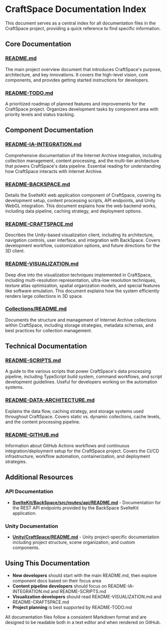 # CraftSpace Documentation Index

This document serves as a central index for all documentation files in the CraftSpace project, providing a quick reference to find specific information.

## Core Documentation

### [README.md](README.md)
The main project overview document that introduces CraftSpace's purpose, architecture, and key innovations. It covers the high-level vision, core components, and provides getting started instructions for developers.

### [README-TODO.md](README-TODO.md)
A prioritized roadmap of planned features and improvements for the CraftSpace project. Organizes development tasks by component area with priority levels and status tracking.

## Component Documentation

### [README-IA-INTEGRATION.md](README-IA-INTEGRATION.md)
Comprehensive documentation of the Internet Archive integration, including collection management, content processing, and the multi-tier architecture that powers CraftSpace's data pipeline. Essential reading for understanding how CraftSpace interacts with Internet Archive.

### [README-BACKSPACE.md](README-BACKSPACE.md)
Details the SvelteKit web application component of CraftSpace, covering its development setup, content processing scripts, API endpoints, and Unity WebGL integration. This document explains how the web backend works, including data pipeline, caching strategy, and deployment options.

### [README-CRAFTSPACE.md](README-CRAFTSPACE.md)
Describes the Unity-based visualization client, including its architecture, navigation controls, user interface, and integration with BackSpace. Covers development workflow, customization options, and future directions for the 3D client.

### [README-VISUALIZATION.md](README-VISUALIZATION.md)
Deep dive into the visualization techniques implemented in CraftSpace, including multi-resolution representation, ultra-low resolution techniques, texture atlas optimization, spatial organization models, and special features like software emulation. This document explains how the system efficiently renders large collections in 3D space.

### [Collections/README.md](Collections/README.md)
Documents the structure and management of Internet Archive collections within CraftSpace, including storage strategies, metadata schemas, and best practices for collection management.

## Technical Documentation

### [README-SCRIPTS.md](README-SCRIPTS.md)
A guide to the various scripts that power CraftSpace's data processing pipeline, including TypeScript build system, command workflows, and script development guidelines. Useful for developers working on the automation systems.

### [README-DATA-ARCHITECTURE.md](README-DATA-ARCHITECTURE.md)
Explains the data flow, caching strategy, and storage systems used throughout CraftSpace. Covers static vs. dynamic collections, cache levels, and the content processing pipeline.

### [README-GITHUB.md](README-GITHUB.md)
Information about GitHub Actions workflows and continuous integration/deployment setup for the CraftSpace project. Covers the CI/CD infrastructure, workflow automation, containerization, and deployment strategies.

## Additional Resources

### API Documentation
* **[SvelteKit/BackSpace/src/routes/api/README.md](SvelteKit/BackSpace/src/routes/api/README.md)** - Documentation for the REST API endpoints provided by the BackSpace SvelteKit application.

### Unity Documentation
* **[Unity/CraftSpace/README.md](Unity/CraftSpace/README.md)** - Unity project-specific documentation including project structure, scene organization, and custom components.

## Using This Documentation

- **New developers** should start with the main README.md, then explore component docs based on their focus area
- **Content pipeline developers** should focus on README-IA-INTEGRATION.md and README-SCRIPTS.md
- **Visualization developers** should read README-VISUALIZATION.md and README-CRAFTSPACE.md
- **Project planning** is best supported by README-TODO.md

All documentation files follow a consistent Markdown format and are designed to be readable both in a text editor and when rendered on GitHub. 